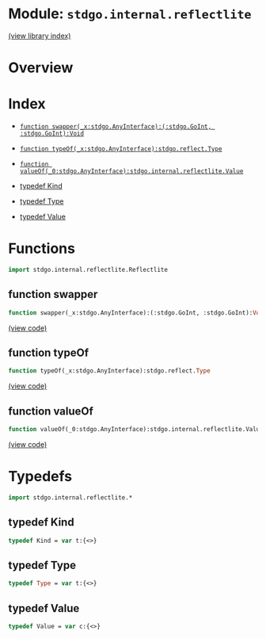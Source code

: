 # Module: `stdgo.internal.reflectlite`

[(view library index)](../../stdgo.md)


# Overview





# Index


- [`function swapper(_x:stdgo.AnyInterface):(:stdgo.GoInt, :stdgo.GoInt):Void`](<#function-swapper>)

- [`function typeOf(_x:stdgo.AnyInterface):stdgo.reflect.Type`](<#function-typeof>)

- [`function valueOf(_0:stdgo.AnyInterface):stdgo.internal.reflectlite.Value`](<#function-valueof>)

- [typedef Kind](<#typedef-kind>)

- [typedef Type](<#typedef-type>)

- [typedef Value](<#typedef-value>)

# Functions


```haxe
import stdgo.internal.reflectlite.Reflectlite
```


## function swapper


```haxe
function swapper(_x:stdgo.AnyInterface):(:stdgo.GoInt, :stdgo.GoInt):Void
```





[\(view code\)](<./Reflectlite.hx#L13>)


## function typeOf


```haxe
function typeOf(_x:stdgo.AnyInterface):stdgo.reflect.Type
```





[\(view code\)](<./Reflectlite.hx#L9>)


## function valueOf


```haxe
function valueOf(_0:stdgo.AnyInterface):stdgo.internal.reflectlite.Value
```





[\(view code\)](<./Reflectlite.hx#L30>)


# Typedefs


```haxe
import stdgo.internal.reflectlite.*
```


## typedef Kind


```haxe
typedef Kind = var t:{<>}
```





## typedef Type


```haxe
typedef Type = var t:{<>}
```





## typedef Value


```haxe
typedef Value = var c:{<>}
```





